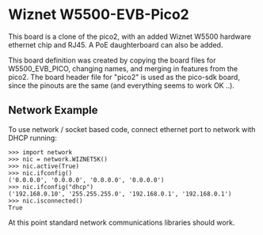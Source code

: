 # Wiznet W5500-EVB-Pico2

This board is a clone of the pico2, with an added Wiznet W5500 hardware ethernet chip and RJ45. A PoE daughterboard can also be added.

This board definition was created by copying the board files for W5500_EVB_PICO, changing names, and merging in features from the pico2. The board header file for "pico2" is used as the pico-sdk board, since the pinouts are the same (and everything seems to work OK ..).

## Network Example

To use network / socket based code, connect ethernet port to network with DHCP running:

```
>>> import network
>>> nic = network.WIZNET5K()
>>> nic.active(True)
>>> nic.ifconfig()
('0.0.0.0', '0.0.0.0', '0.0.0.0', '0.0.0.0')
>>> nic.ifconfig("dhcp")
('192.168.0.10', '255.255.255.0', '192.168.0.1', '192.168.0.1')
>>> nic.isconnected()
True
```
At this point standard network communications libraries should work.

